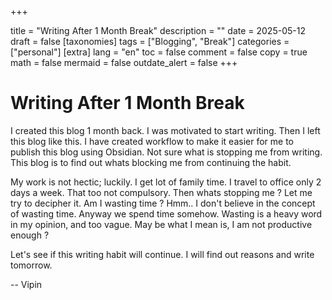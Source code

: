 
+++

title = "Writing After 1 Month Break"
description = ""
date = 2025-05-12
draft = false
[taxonomies]
tags = ["Blogging", "Break"]
categories = ["personal"]
[extra]
lang = "en"
toc = false
comment = false
copy = true
math = false
mermaid = false
outdate_alert = false
+++
# Writing After 1 Month Break

I created this blog 1 month back. I was motivated to start writing. Then I left this blog like this.
I have created workflow to make it easier for me to publish this blog using Obsidian. Not sure what is stopping me from writing. This blog is to find out whats blocking me from continuing the habit. 

My work is not hectic; luckily. I get lot of family time. I travel to office only 2 days a week. That too not compulsory. Then whats stopping me ? Let me try to decipher it. Am I wasting time ? 
Hmm.. I don't believe in the concept of wasting time. Anyway we spend time somehow. Wasting is a heavy word in my opinion, and too vague. May be what I mean is, I am not productive enough ?

Let's see if this writing habit will continue. I will find out reasons and write tomorrow. 

--
Vipin